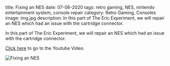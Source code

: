 title: Fixing an NES
date: 07-06-2020
tags: retro gaming, NES, nintendo entertainment system, console repair
category: Retro Gaming, Consoles
image: img.jpg
description: In this part of The Eric Experiment, we will repair an NES which had an issue with the cartridge connector.

In this part of The Eric Experiment, we will repair an NES which had an issue with the cartridge connector.

[Click here](https://www.youtube.com/watch?v=WDMRZrTfALg) to go to the Youtube Video.

![Fixing an NES](https://www.youtube.com/watch?v=WDMRZrTfALg)
